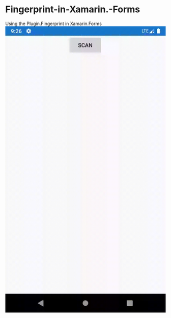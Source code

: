 # Fingerprint-in-Xamarin.-Forms 
Using the Plugin.Fingerprint in Xamarin.Forms
![40% center](GIT/Fingerprint.gif)
